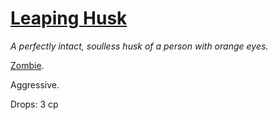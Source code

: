 # [Leaping Husk](https://hollowknight.wiki/w/Leaping_Husk)

*A perfectly intact, soulless husk of a person with orange eyes.*

[Zombie](https://5e.tools/bestiary.html#zombie_xmm).

Aggressive.

Drops: 3 cp
